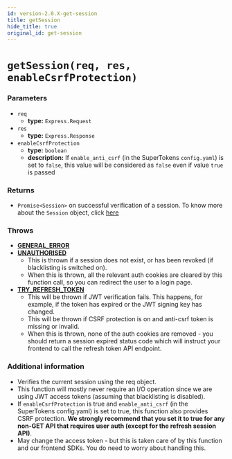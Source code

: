 ```yaml
---
id: version-2.0.X-get-session
title: getSession
hide_title: true
original_id: get-session
---
```


# `getSession(req, res, enableCsrfProtection)`
### Parameters
- `req`
    - **type:** `Express.Request`
- `res`
    - **type:** `Express.Response`
- `enableCsrfProtection`
    - **type:** `boolean`
    - **description:** If `enable_anti_csrf` (in the SuperTokens `config.yaml`) is set to `false`, this value will be considered as `false` even if value `true` is passed

### Returns
- `Promise<Session>` on successful verification of a session. To know more about the `Session` object, click [here](./session-object/overview)

### Throws
- **[GENERAL_ERROR](./error-handling/general-error)**
- **[UNAUTHORISED](./error-handling/unauthorised)**
    - This is thrown if a session does not exist, or has been revoked (if blacklisting is switched on).
    - When this is thrown, all the relevant auth cookies are cleared by this function call, so you can redirect the user to a login page.
- **[TRY_REFRESH_TOKEN](./error-handling/try-refresh-token)**
    - This will be thrown if JWT verification fails. This happens, for example, if the token has expired or the JWT signing key has changed.
    - This will be thrown if CSRF protection is on and anti-csrf token is missing or invalid.
    - When this is thrown, none of the auth cookies are removed - you should return a session expired status code which will instruct your frontend to call the refresh token API endpoint.

### Additional information
- Verifies the current session using the req object.
- This function will mostly never require an I/O operation since we are using JWT access tokens (assuming that blacklisting is disabled).
- If `enableCsrfProtection` is true and `enable_anti_csrf` (in the SuperTokens config.yaml) is set to true, this function also provides CSRF protection. **We strongly recommend that you set it to true for any non-GET API that requires user auth (except for the refresh session API)**.
- May change the access token - but this is taken care of by this function and our frontend SDKs. You do need to worry about handling this.